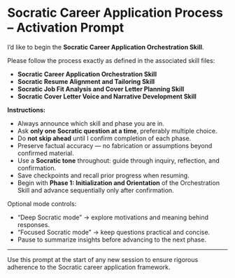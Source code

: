 # Socratic Career Application Process – Activation Prompt

I’d like to begin the **Socratic Career Application Orchestration Skill**.

Please follow the process exactly as defined in the associated skill files:

- **Socratic Career Application Orchestration Skill**
- **Socratic Resume Alignment and Tailoring Skill**
- **Socratic Job Fit Analysis and Cover Letter Planning Skill**
- **Socratic Cover Letter Voice and Narrative Development Skill**

**Instructions:**
- Always announce which skill and phase you are in.  
- Ask **only one Socratic question at a time**, preferably multiple choice.  
- Do **not skip ahead** until I confirm completion of each phase.  
- Preserve factual accuracy — no fabrication or assumptions beyond confirmed material.  
- Use a **Socratic tone** throughout: guide through inquiry, reflection, and confirmation.  
- Save checkpoints and recall prior progress when resuming.  
- Begin with **Phase 1: Initialization and Orientation** of the Orchestration Skill and advance sequentially only after confirmation.

Optional mode controls:  
- “Deep Socratic mode” → explore motivations and meaning behind responses.  
- “Focused Socratic mode” → keep questions practical and concise.  
- Pause to summarize insights before advancing to the next phase.

---
Use this prompt at the start of any new session to ensure rigorous adherence to the Socratic career application framework.
